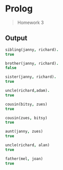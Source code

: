 # Prolog

> Homework 3

## Output

```prolog
sibling(janny, richard).
true

brother(janny, richard).
false

sister(janny, richard).
true

uncle(richard,adam).
true

cousin(bitsy, zues)
true

cousin(zues, bitsy)
true

aunt(janny, zues)
true

uncle(richard, alan)
true

father(mel, joan)
true
```
